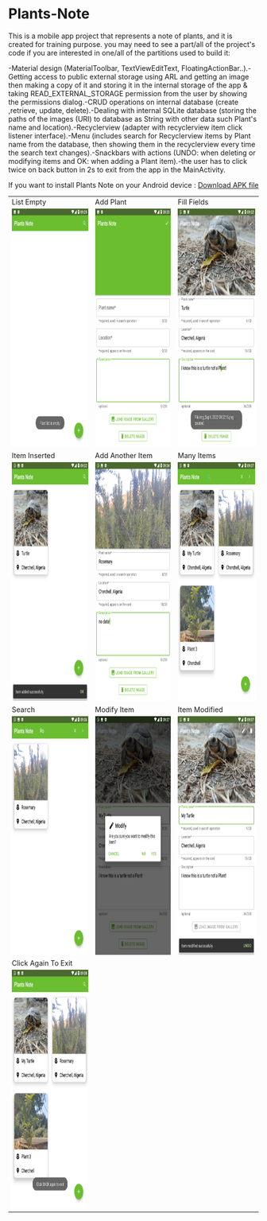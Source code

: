 # Plants-Note
This is a mobile app project that represents a note of plants, and it is created for training purpose. you may need to see a part/all of the project's code if you are interested in one/all of the partitions used to build it:

-Material design (MaterialToolbar, TextViewEditText, FloatingActionBar..).-Getting access to public external storage using ARL and getting an image then making a copy of it and storing it in the internal storage of the app & taking READ_EXTERNAL_STORAGE permission from the user by showing the permissions dialog.-CRUD operations on internal database (create ,retrieve, update, delete).-Dealing with internal SQLite database (storing the paths of the images (URI) to database as String with other data such Plant's name and location).-Recyclerview (adapter with recyclerview item click listener interface).-Menu (includes search for Recyclerview items by Plant name from the database, then showing them in the recyclerview every time the search text changes).-Snackbars with actions (UNDO: when deleting or modifying items and OK: when adding a Plant item).-the user has to click twice on back button in 2s to exit from the app in the MainActivity.

If you want to install Plants Note on your Android device : [Download APK file](https://www.mediafire.com/file/7b0mdkbj4tgc7tc/Plants-Note.apk/file)

<table>
  <tr>
    <td>List Empty</td>
     <td>Add Plant</td>
     <td>Fill Fields</td>
  </tr>
  <tr>
    <td><img src="screenshots/1-list-empty.png" width=270 height=480></td>
    <td><img src="screenshots/2-add-plant.png" width=270 height=480></td>
    <td><img src="screenshots/3-fill-fields.png" width=270 height=480></td>
  </tr>
          
   <tr>
    <td>Item Inserted</td>
     <td>Add Another Item</td>
     <td>Many Items</td>
  </tr>
  <tr>
    <td><img src="screenshots/4-item-inserted.png" width=270 height=480></td>
    <td><img src="screenshots/5-add-another-item.png" width=270 height=480></td>
    <td><img src="screenshots/6-many-items.png" width=270 height=480></td>
  </tr>
          
  <tr>
    <td>Search</td>
     <td>Modify Item</td>
     <td>Item Modified</td>
  </tr>
  <tr>
    <td><img src="screenshots/7-search.png" width=270 height=480></td>
    <td><img src="screenshots/8-edit-item.png" width=270 height=480></td>
    <td><img src="screenshots/9-item-modified.png" width=270 height=480></td>
  </tr>
          
   <tr>
    <td>Click Again To Exit</td>
  </tr>
  <tr>
    <td><img src="screenshots/10-click-again-to-exit.png" width=270 height=480></td>
  </tr>
 </table>

